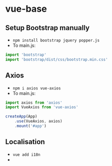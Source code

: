 # vue-base

## Setup Bootstrap manually
- `npm install bootstrap jquery popper.js`
- To main.js: 
```javascript
import 'bootstrap'
import 'bootstrap/dist/css/bootstrap.min.css'
```

## Axios
- `npm i axios vue-axios`
- To main.js:
```javascript
import axios from 'axios'
import VueAxios from 'vue-axios'

createApp(App)
    .use(VueAxios, axios)
    .mount('#app')
```

## Localisation
- `vue add i18n`
- 